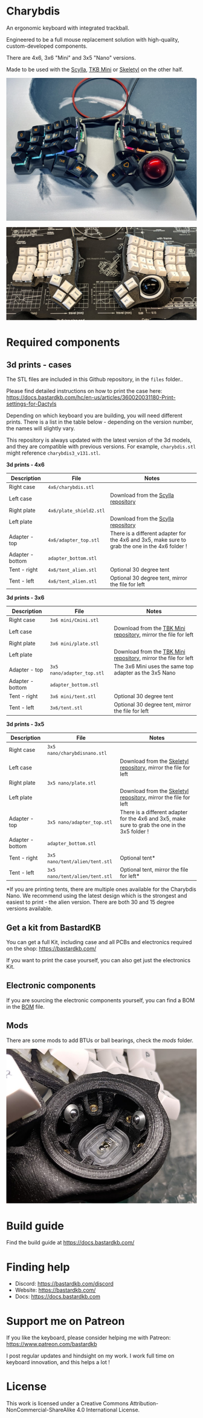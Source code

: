# Charybdis


An ergonomic keyboard with integrated trackball.

Engineered to be a full mouse replacement solution with high-quality, custom-developed components.

There are 4x6, 3x6 "Mini" and 3x5 "Nano" versions.

Made to be used with the [Scylla](https://github.com/Bastardkb/Scylla), [TKB Mini](https://github.com/Bastardkb/TBK-Mini) or [Skeletyl](https://github.com/Bastardkb/Skeletyl) on the other half.

![](pics/1ae.jpg)

![](pics/1af.jpg)


# Required components


## 3d prints - cases

The STL files are included in this Github repository, in the `files` folder..

Please find detailed instructions on how to print the case here:
https://docs.bastardkb.com/hc/en-us/articles/360020031180-Print-settings-for-Dactyls


Depending on which keyboard you are building, you will need different prints. There is a list in the table below - depending on the version number, the names will slightly vary. 

This repository is always updated with the latest version of the 3d models, and they are compatible with previous versions. For example, `charybdis.stl` might reference `charybdis3_v131.stl`.

**3d prints - 4x6**

| Description                         | File  | Notes                            |
| --------------------------------- | ------------ | ------------ | 
| Right case                      | `4x6/charybdis.stl`            |             |              
| Left case                      |            | Download from the [Scylla repository](https://github.com/Bastardkb/Scylla)            |              
| Right plate                      | `4x6/plate_shield2.stl`            |             |              
| Left plate                      |            | Download from the [Scylla repository](https://github.com/Bastardkb/Scylla)            |          
| Adapter - top                      | `4x6/adapter_top.stl`            | There is a different adapter for the 4x6 and 3x5, make sure to grab the one in the 4x6 folder !            |                      
| Adapter - bottom                      | `adapter_bottom.stl`            |             |             
| Tent - right                      | `4x6/tent_alien.stl`            | Optional 30 degree tent            |                  
| Tent - left                      | `4x6/tent_alien.stl`            | Optional 30 degree tent, mirror the file for left            |                  


**3d prints - 3x6**

| Description                         | File  | Notes                            |
| --------------------------------- | ------------ | ------------ | 
| Right case                      | `3x6 mini/Cmini.stl`            |             |              
| Left case                      |            | Download from the [TBK Mini repository](https://github.com/bastardkb/tbk-Mini), mirror the file for left            |              
| Right plate                      | `3x6 mini/plate.stl`            |             |              
| Left plate                      |            | Download from the [TBK Mini repository](https://github.com/bastardkb/tbk-Mini), mirror the file for left            |          
| Adapter - top                      | `3x5 nano/adapter_top.stl`            | The 3x6 Mini uses the same top adapter as the 3x5 Nano            |                      
| Adapter - bottom                      | `adapter_bottom.stl`            |             |             
| Tent - right                      | `3x6 mini/tent.stl`            | Optional 30 degree tent            |                  
| Tent - left                      | `3x6/tent.stl`            | Optional 30 degree tent, mirror the file for left            |          

**3d prints - 3x5**

| Description                         | File  | Notes                            |
| --------------------------------- | ------------ | ------------ | 
| Right case                      | `3x5 nano/charybdisnano.stl`            |             |              
| Left case                      |            | Download from the [Skeletyl repository](https://github.com/bastardkb/skeletyl), mirror the file for left            |              
| Right plate                      | `3x5 nano/plate.stl`            |             |              
| Left plate                      |            | Download from the [Skeletyl repository](https://github.com/bastardkb/skeletyl), mirror the file for left            |    
| Adapter - top                      | `3x5 nano/adapter_top.stl`            | There is a different adapter for the 4x6 and 3x5, make sure to grab the one in the 3x5 folder !              |                      
| Adapter - bottom                      | `adapter_bottom.stl`            |             |             
| Tent - right                      | `3x5 nano/tent/alien/tent.stl`            | Optional tent*            |                  
| Tent - left                      | `3x5 nano/tent/alien/tent.stl`            | Optional tent, mirror the file for left*            |       

*If you are printing tents, there are multiple ones available for the Charybdis Nano. We recommend using the latest design which is the strongest and easiest to print - the alien version. There are both 30 and 15 degree versions available.


## Get a kit from BastardKB

You can get a full Kit, including case and all PCBs and electronics required on the shop:
https://bastardkb.com/

If you want to print the case yourself, you can also get just the electronics Kit.


## Electronic components

If you are sourcing the electronic components yourself, you can find a BOM in the [BOM](electronics_bom.md) file.

## Mods

There are some mods to add BTUs or ball bearings, check the *mods* folder.


![](pics/1ac.png)

# Build guide

Find the build guide at https://docs.bastardkb.com/

# Finding help

- Discord: https://bastardkb.com/discord
- Website: https://bastardkb.com/
- Docs: https://docs.bastardkb.com

# Support me on Patreon

If you like the keyboard, please consider helping me with Patreon: https://www.patreon.com/bastardkb

I post regular updates and hindsight on my work. I work full time on keyboard innovation, and this helps a lot !

# License 

This work is licensed under a Creative Commons Attribution-NonCommercial-ShareAlike 4.0 International License.
